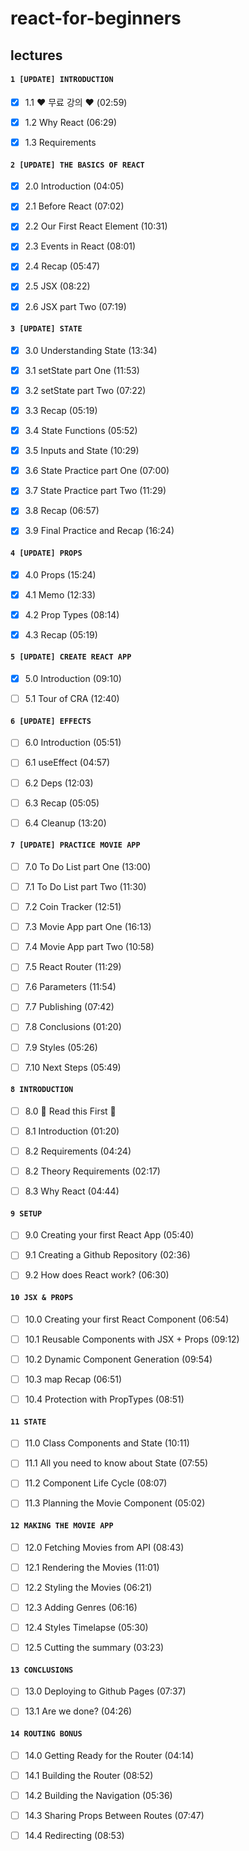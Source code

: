 # react-for-beginners

## lectures

####  ``1 [UPDATE] INTRODUCTION``

- [X] 1.1 ❤️ 무료 강의 ❤️ (02:59)

- [X] 1.2 Why React (06:29)

- [X] 1.3 Requirements

####  ``2 [UPDATE] THE BASICS OF REACT``

- [X] 2.0 Introduction (04:05)

- [X] 2.1 Before React (07:02)

- [X] 2.2 Our First React Element (10:31)

- [X] 2.3 Events in React (08:01)

- [X] 2.4 Recap (05:47)

- [X] 2.5 JSX (08:22)

- [X] 2.6 JSX part Two (07:19)

####  ``3 [UPDATE] STATE``

- [X] 3.0 Understanding State (13:34)

- [X] 3.1 setState part One (11:53)

- [X] 3.2 setState part Two (07:22)

- [X] 3.3 Recap (05:19)

- [X] 3.4 State Functions (05:52)

- [X] 3.5 Inputs and State (10:29)

- [X] 3.6 State Practice part One (07:00)

- [X] 3.7 State Practice part Two (11:29)

- [X] 3.8 Recap (06:57)

- [X] 3.9 Final Practice and Recap (16:24)

####  ``4 [UPDATE] PROPS``

- [X] 4.0 Props (15:24)

- [X] 4.1 Memo (12:33)

- [X] 4.2 Prop Types (08:14)

- [X] 4.3 Recap (05:19)

####  ``5 [UPDATE] CREATE REACT APP``

- [X] 5.0 Introduction (09:10)

- [ ] 5.1 Tour of CRA (12:40)

#### ``6 [UPDATE] EFFECTS``

- [ ] 6.0 Introduction (05:51)

- [ ] 6.1 useEffect (04:57)

- [ ] 6.2 Deps (12:03)

- [ ] 6.3 Recap (05:05)

- [ ] 6.4 Cleanup (13:20)

#### ``7 [UPDATE] PRACTICE MOVIE APP``

- [ ] 7.0 To Do List part One (13:00)

- [ ] 7.1 To Do List part Two (11:30)

- [ ] 7.2 Coin Tracker (12:51)

- [ ] 7.3 Movie App part One (16:13)

- [ ] 7.4 Movie App part Two (10:58)

- [ ] 7.5 React Router (11:29)

- [ ] 7.6 Parameters (11:54)

- [ ] 7.7 Publishing (07:42)

- [ ] 7.8 Conclusions (01:20)

- [ ] 7.9 Styles (05:26)

- [ ] 7.10 Next Steps (05:49)

#### ``8 INTRODUCTION``

- [ ] 8.0 🚨 Read this First 🚨

- [ ] 8.1 Introduction (01:20)

- [ ] 8.2 Requirements (04:24)

- [ ] 8.2 Theory Requirements (02:17)

- [ ] 8.3 Why React (04:44)

#### ``9 SETUP``

- [ ] 9.0 Creating your first React App (05:40)

- [ ] 9.1 Creating a Github Repository (02:36)

- [ ] 9.2 How does React work? (06:30)

#### ``10 JSX & PROPS``

- [ ] 10.0 Creating your first React Component (06:54)

- [ ] 10.1 Reusable Components with JSX + Props (09:12)

- [ ] 10.2 Dynamic Component Generation (09:54)

- [ ] 10.3 map Recap (06:51)

- [ ] 10.4 Protection with PropTypes (08:51)

#### ``11 STATE``

- [ ] 11.0 Class Components and State (10:11)

- [ ] 11.1 All you need to know about State (07:55)

- [ ] 11.2 Component Life Cycle (08:07)

- [ ] 11.3 Planning the Movie Component (05:02)

#### ``12 MAKING THE MOVIE APP``

- [ ] 12.0 Fetching Movies from API (08:43)

- [ ] 12.1 Rendering the Movies (11:01)

- [ ] 12.2 Styling the Movies (06:21)

- [ ] 12.3 Adding Genres (06:16)

- [ ] 12.4 Styles Timelapse (05:30)

- [ ] 12.5 Cutting the summary (03:23)

#### ``13 CONCLUSIONS``

- [ ] 13.0 Deploying to Github Pages (07:37)

- [ ] 13.1 Are we done? (04:26)

#### ``14 ROUTING BONUS``

- [ ] 14.0 Getting Ready for the Router (04:14)

- [ ] 14.1 Building the Router (08:52)

- [ ] 14.2 Building the Navigation (05:36)

- [ ] 14.3 Sharing Props Between Routes (07:47)

- [ ] 14.4 Redirecting (08:53)